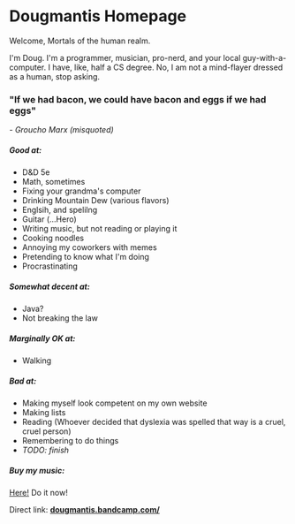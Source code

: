 # Dougmantis Homepage

Welcome, Mortals of the human realm.

I'm Doug. I'm a programmer, musician, pro-nerd, and your local guy-with-a-computer. I have, like, half a CS degree. No, I am not a mind-flayer dressed as a human, stop asking.

### "If we had bacon, we could have bacon and eggs if we had eggs"
*- Groucho Marx (misquoted)*

##### Good at:

* D&D 5e
* Math, sometimes
* Fixing your grandma's computer
* Drinking Mountain Dew (various flavors)
* Englsih, and spelilng
* Guitar (...Hero)
* Writing music, but not reading or playing it
* Cooking noodles
* Annoying my coworkers with memes
* Pretending to know what I'm doing
* Procrastinating

##### Somewhat decent at:

* Java?
* Not breaking the law

##### Marginally OK at:

* Walking

##### Bad at:

* Making myself look competent on my own website
* Making lists
* Reading (Whoever decided that dyslexia was spelled that way is a cruel, cruel person)
* Remembering to do things
* *TODO: finish*

##### Buy my music:

[Here!](https://dougmantis.bandcamp.com/) Do it now!

Direct link: [**dougmantis.bandcamp.com/**](https://dougmantis.bandcamp.com/)
